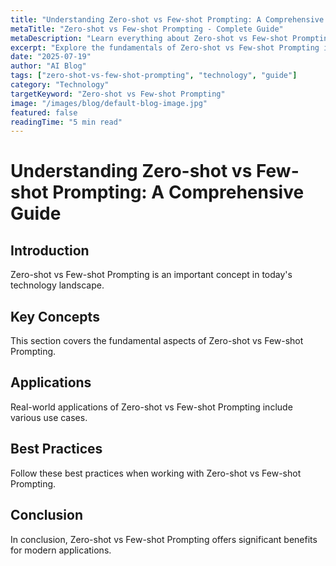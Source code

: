 ```yaml
---
title: "Understanding Zero-shot vs Few-shot Prompting: A Comprehensive Guide"
metaTitle: "Zero-shot vs Few-shot Prompting - Complete Guide"
metaDescription: "Learn everything about Zero-shot vs Few-shot Prompting. Complete guide with examples and best practices."
excerpt: "Explore the fundamentals of Zero-shot vs Few-shot Prompting in this comprehensive guide."
date: "2025-07-19"
author: "AI Blog"
tags: ["zero-shot-vs-few-shot-prompting", "technology", "guide"]
category: "Technology"
targetKeyword: "Zero-shot vs Few-shot Prompting"
image: "/images/blog/default-blog-image.jpg"
featured: false
readingTime: "5 min read"
---
```


# Understanding Zero-shot vs Few-shot Prompting: A Comprehensive Guide

## Introduction

Zero-shot vs Few-shot Prompting is an important concept in today's technology landscape.

## Key Concepts

This section covers the fundamental aspects of Zero-shot vs Few-shot Prompting.

## Applications

Real-world applications of Zero-shot vs Few-shot Prompting include various use cases.

## Best Practices

Follow these best practices when working with Zero-shot vs Few-shot Prompting.

## Conclusion

In conclusion, Zero-shot vs Few-shot Prompting offers significant benefits for modern applications.